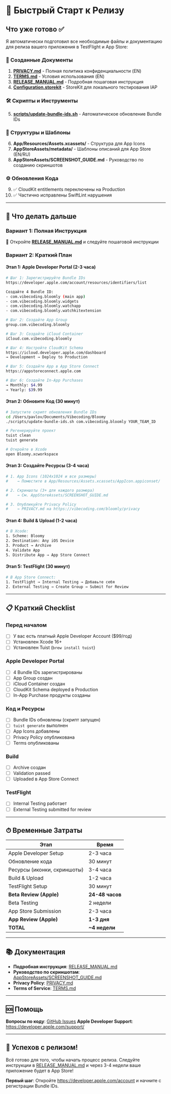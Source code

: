 # 🚀 Быстрый Старт к Релизу

## Что уже готово ✅

Я автоматически подготовил все необходимые файлы и документацию для релиза вашего приложения в TestFlight и App Store:

### 📄 Созданные Документы
1. **[PRIVACY.md](PRIVACY.md)** - Полная политика конфиденциальности (EN)
2. **[TERMS.md](TERMS.md)** - Условия использования (EN)
3. **[RELEASE_MANUAL.md](RELEASE_MANUAL.md)** - Подробная пошаговая инструкция
4. **[Configuration.storekit](Configuration.storekit)** - StoreKit для локального тестирования IAP

### 🛠 Скрипты и Инструменты
5. **[scripts/update-bundle-ids.sh](scripts/update-bundle-ids.sh)** - Автоматическое обновление Bundle IDs

### 🎨 Структуры и Шаблоны
6. **App/Resources/Assets.xcassets/** - Структура для App Icons
7. **AppStoreAssets/metadata/** - Шаблоны описаний для App Store (EN/RU)
8. **AppStoreAssets/SCREENSHOT_GUIDE.md** - Руководство по созданию скриншотов

### ⚙️ Обновления Кода
9. ✅ CloudKit entitlements переключены на Production
10. ✅ Частично исправлены SwiftLint нарушения

---

## 🎯 Что делать дальше

### Вариант 1: Полная Инструкция
📖 Откройте **[RELEASE_MANUAL.md](RELEASE_MANUAL.md)** и следуйте пошаговой инструкции

### Вариант 2: Краткий План

#### Этап 1: Apple Developer Portal (2-3 часа)
```bash
# Шаг 1: Зарегистрируйте Bundle IDs
https://developer.apple.com/account/resources/identifiers/list

Создайте 4 Bundle ID:
- com.vibecoding.bloomly (main app)
- com.vibecoding.bloomly.widgets
- com.vibecoding.bloomly.watchapp
- com.vibecoding.bloomly.watchkitextension

# Шаг 2: Создайте App Group
group.com.vibecoding.bloomly

# Шаг 3: Создайте iCloud Container
iCloud.com.vibecoding.bloomly

# Шаг 4: Настройте CloudKit Schema
https://icloud.developer.apple.com/dashboard
→ Development → Deploy to Production

# Шаг 5: Создайте App в App Store Connect
https://appstoreconnect.apple.com

# Шаг 6: Создайте In-App Purchases
→ Monthly: $4.99
→ Yearly: $39.99
```

#### Этап 2: Обновите Код (30 минут)
```bash
# Запустите скрипт обновления Bundle IDs
cd /Users/pavlov/Documents/Vibecoding/Bloomy
./scripts/update-bundle-ids.sh com.vibecoding.bloomly YOUR_TEAM_ID

# Регенерируйте проект
tuist clean
tuist generate

# Откройте в Xcode
open Bloomy.xcworkspace
```

#### Этап 3: Создайте Ресурсы (3-4 часа)
```bash
# 1. App Icons (1024x1024 и все размеры)
#    → Поместите в App/Resources/Assets.xcassets/AppIcon.appiconset/

# 2. Скриншоты (3+ для каждого размера)
#    → См. AppStoreAssets/SCREENSHOT_GUIDE.md

# 3. Опубликуйте Privacy Policy
#    → PRIVACY.md на https://vibecoding.com/bloomly/privacy
```

#### Этап 4: Build & Upload (1-2 часа)
```bash
# В Xcode:
1. Scheme: Bloomy
2. Destination: Any iOS Device
3. Product → Archive
4. Validate App
5. Distribute App → App Store Connect
```

#### Этап 5: TestFlight (30 минут)
```bash
# В App Store Connect:
1. TestFlight → Internal Testing → Добавьте себя
2. External Testing → Create Group → Submit for Review
```

---

## 📋 Краткий Checklist

### Перед началом
- [ ] У вас есть платный Apple Developer Account ($99/год)
- [ ] Установлен Xcode 16+
- [ ] Установлен Tuist (`brew install tuist`)

### Apple Developer Portal
- [ ] 4 Bundle IDs зарегистрированы
- [ ] App Group создан
- [ ] iCloud Container создан
- [ ] CloudKit Schema deployed в Production
- [ ] In-App Purchase продукты созданы

### Код и Ресурсы
- [ ] Bundle IDs обновлены (скрипт запущен)
- [ ] `tuist generate` выполнен
- [ ] App Icons добавлены
- [ ] Privacy Policy опубликована
- [ ] Terms опубликованы

### Build
- [ ] Archive создан
- [ ] Validation passed
- [ ] Uploaded в App Store Connect

### TestFlight
- [ ] Internal Testing работает
- [ ] External Testing submitted for review

---

## ⏱ Временные Затраты

| Этап | Время |
|------|-------|
| Apple Developer Setup | 2-3 часа |
| Обновление кода | 30 минут |
| Ресурсы (иконки, скриншоты) | 3-4 часа |
| Build & Upload | 1-2 часа |
| TestFlight Setup | 30 минут |
| **Beta Review (Apple)** | **24-48 часов** |
| Beta Testing | 2 недели |
| App Store Submission | 2-3 часа |
| **App Review (Apple)** | **1-3 дня** |
| **TOTAL** | **~4 недели** |

---

## 📚 Документация

- **Подробная инструкция**: [RELEASE_MANUAL.md](RELEASE_MANUAL.md)
- **Руководство по скриншотам**: [AppStoreAssets/SCREENSHOT_GUIDE.md](AppStoreAssets/SCREENSHOT_GUIDE.md)
- **Privacy Policy**: [PRIVACY.md](PRIVACY.md)
- **Terms of Service**: [TERMS.md](TERMS.md)

---

## 🆘 Помощь

**Вопросы по коду**: [GitHub Issues](https://github.com/vpavlov-me/Bloomy/issues)
**Apple Developer Support**: https://developer.apple.com/support/

---

## 🎉 Успехов с релизом!

Всё готово для того, чтобы начать процесс релиза. Следуйте инструкции в [RELEASE_MANUAL.md](RELEASE_MANUAL.md) и через 3-4 недели ваше приложение будет в App Store!

**Первый шаг**: Откройте https://developer.apple.com/account и начните с регистрации Bundle IDs.

